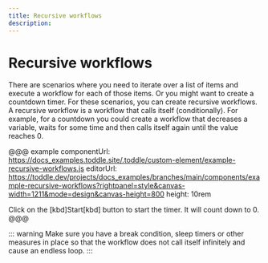 ```yaml
---
title: Recursive workflows
description:
---
```


# Recursive workflows
There are scenarios where you need to iterate over a list of items and execute a workflow for each of those items. Or you might want to create a countdown timer. For these scenarios, you can create recursive workflows. A recursive workflow is a workflow that calls itself (conditionally). For example, for a countdown you could create a workflow that decreases a variable, waits for some time and then calls itself again until the value reaches 0.

@@@ example
componentUrl: https://docs_examples.toddle.site/.toddle/custom-element/example-recursive-workflows.js
editorUrl: https://toddle.dev/projects/docs_examples/branches/main/components/example-recursive-workflows?rightpanel=style&canvas-width=1211&mode=design&canvas-height=800
height: 10rem

Click on the [kbd]Start[kbd] button to start the timer. It will count down to 0.
@@@

::: warning
Make sure you have a break condition, sleep timers or other measures in place so that the workflow does not call itself infinitely and cause an endless loop.
:::